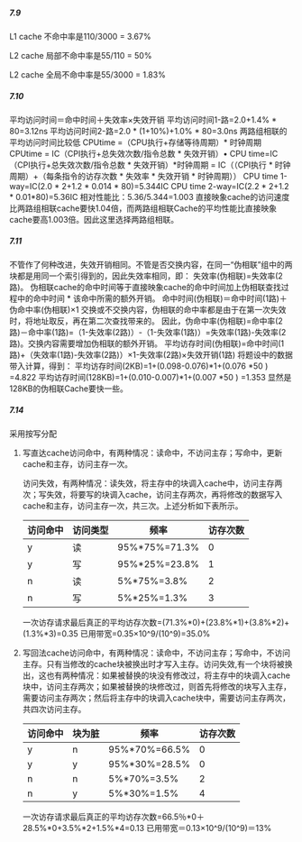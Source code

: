 ##### 7.9

L1 cache 不命中率是110/3000 = 3.67%

L2 cache 局部不命中率是55/110 = 50%

L2 cache 全局不命中率是55/3000 = 1.83%



##### 7.10

平均访问时间＝命中时间＋失效率×失效开销
平均访问时间1-路=2.0+1.4% \* 80=3.12ns
平均访问时间2-路=2.0 \* (1+10%)+1.0% \* 80=3.0ns
两路组相联的平均访问时间比较低
CPUtime =（CPU执行+存储等待周期）\* 时钟周期
CPUtime = IC（CPI执行+总失效次数/指令总数 \* 失效开销）• CPU time=IC（CPI执行+总失效次数/指令总数 \* 失效开销）\*时钟周期
                    = IC（（CPI执行 \* 时钟周期）+（每条指令的访存次数 \* 失效率 \* 失效开销 \* 时钟周期））
CPU time 1-way=IC(2.0 \* 2+1.2 \* 0.014 \* 80)=5.344IC
CPU time 2-way=IC(2.2 \* 2+1.2 \* 0.01*80)=5.36IC
相对性能比：5.36/5.344=1.003
直接映象cache的访问速度比两路组相联cache要快1.04倍，而两路组相联Cache的平均性能比直接映象cache要高1.003倍。因此这里选择两路组相联。

##### 7.11

不管作了何种改进，失效开销相同。不管是否交换内容，在同一“伪相联”组中的两块都是用同一个索引得到的，因此失效率相同，即：
失效率(伪相联)=失效率(2路)。
伪相联cache的命中时间等于直接映象cache的命中时间加上伪相联查找过程中的命中时间 \* 该命中所需的额外开销。
命中时间(伪相联)＝命中时间(1路)＋伪命中率(伪相联)×1
交换或不交换内容，伪相联的命中率都是由于在第一次失效时，将地址取反，再在第二次查找带来的。
因此，伪命中率(伪相联)=命中率(2路)－命中率(1路)=（1-失效率(2路)）-（1-失效率(1路)）=失效率(1路)-失效率(2路)。交换内容需要增加伪相联的额外开销。
平均访存时间(伪相联)=命中时间(1路)+（失效率(1路)-失效率(2路)）×1-失效率(2路)×失效开销(1路)
将题设中的数据带入计算，得到：
平均访存时间(2KB)=1+(0.098-0.076)\*1+(0.076 \*50 ) =4.822
平均访存时间(128KB)=1+(0.010-0.007)*1+(0.007 *50 ) =1.353
显然是128KB的伪相联Cache要快一些。

##### 7.14

采用按写分配

1. 写直达cache访问命中，有两种情况：读命中，不访问主存；写命中，更新cache和主存，访问主存一次。

   访问失效，有两种情况：读失效，将主存中的块调入cache中，访问主存两次；写失效，将要写的块调入cache，访问主存两次，再将修改的数据写入cache和主存，访问主存一次，共三次。上述分析如下表所示。

   | 访问命中 | 访问类型 | 频率          | 访存次数 |
   | -------- | -------- | ------------- | -------- |
   | y        | 读       | 95%\*75%=71.3% | 0        |
   | y        | 写       | 95%\*25%=23.8% | 1        |
   | n        | 读       | 5%\*75%=3.8%   | 2        |
   | n        | 写       | 5%\*25%=1.3%   | 3        |

   一次访存请求最后真正的平均访存次数=(71.3%\*0)+(23.8%\*1)+(3.8%\*2)+(1.3%\*3)=0.35
   已用带宽=0.35×10^9/(10^9)=35.0%

2. 写回法cache访问命中，有两种情况：读命中，不访问主存；写命中，不访问主存。只有当修改的cache块被换出时才写入主存。访问失效,有一个块将被换出，这也有两种情况：如果被替换的块没有修改过，将主存中的块调入cache块中，访问主存两次；如果被替换的块修改过，则首先将修改的块写入主存，需要访问主存两次；然后将主存中的块调入cache块中，需要访问主存两次，共四次访问主存。

   | 访问命中 | 块为脏 | 频率          | 访存次数 |
   | -------- | ------ | ------------- | -------- |
   | y        | n      | 95%*70%=66.5% | 0        |
   | y        | y      | 95%*30%=28.5% | 0        |
   | n        | n      | 5%*70%=3.5%   | 2        |
   | n        | y      | 5%*30%=1.5%   | 4        |

   一次访存请求最后真正的平均访存次数=66.5％\*0＋28.5%\*0+3.5%\*2+1.5%\*4=0.13
   已用带宽＝0.13×10^9/(10^9)＝13%

